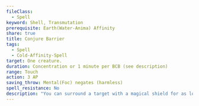 ```yaml
---
fileClass:
  - Spell
keyword: Shell, Transmutation
prerequisite: Earth(Water-Anima) Affinity
share: true
title: Conjure Barrier
tags:
  - Spell
  - Cold-Affinity-Spell
target: One creature.
duration: Concentration or 1 minute per BCB (see description)
range: Touch
action: 3 AP
saving_throw: Mental(Foc) negates (harmless)
spell_resistance: No
description: "You can surround a target with a magical shield for as long as you concentrate. You may spend a spell point to allow the spell to continue without concentration for 1 minute per BCB. You may dismiss the spell before its full duration as a 3 AP action. When casting Personal Barrier, choose either to provide either a bonus to the target’s armor check or temporary hit points. \r\r- Deflection: Personal Barrier may provide a +2 deflection bonus to the target’s armor check, improving by an additional +1 for every 6 BCB.\r- Barrier: Personal Barrier provides 1 temporary hit point per point of BCB plus an additional amount equal to your CAM. While concentrating to maintain this spell, these temporary hit points refresh each turn when you spend the action to concentrate. When a spell point is spent to allow the spell to continue without concentration, the barrier instead regains a number of hit points equal to your CAM at the start of the target’s turn (up to the spell’s normal maximum). The spell ends when these temporary hit points are fully depleted."
---
```


